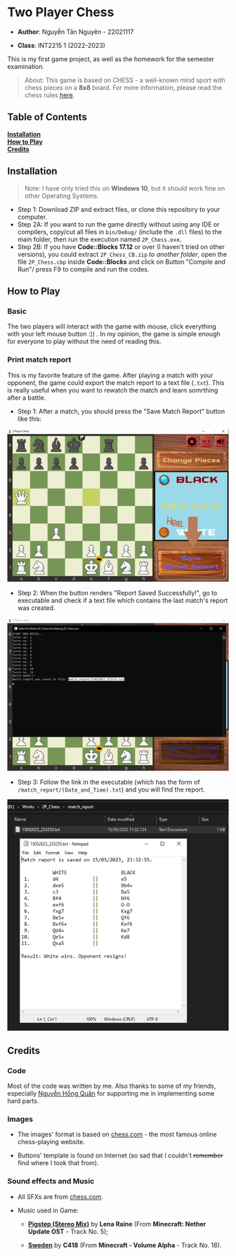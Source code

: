 # Two Player Chess
- **Author**: Nguyễn Tân Nguyên - 22021117

- **Class**: INT2215 1 (2022-2023)

This is my first game project, as well as the homework for the semester examination.

> About: This game is based on CHESS - a well-known mind sport with chess pieces on a **8x8** board. For more information, please read the chess rules [here](https://chess.com/learn-how-to-play-chess).


## Table of Contents
**[Installation](#installation)**  
**[How to Play](#how-to-play)**  
**[Credits](#credits)**


## Installation
> Note: I have only tried this on **Windows 10**, but it should work fine on other Operating Systems.

* Step 1: Download ZIP and extract files, or clone this repository to your computer.
* Step 2A: If you want to run the game directly without using any IDE or compilers, copy/cut all files in `bin/Debug/` (include the `.dll` files) to the main folder, then run the execution named `2P_Chess.exe`.
* Step 2B: If you have **Code::Blocks 17.12** or over (I haven't tried on other versions), you could extract `2P_Chess_CB.zip` *to another folder*, open the file `2P_Chess.cbp` inside **Code::Blocks** and click on Button "Compile and Run"/ press F9 to compile and run the codes.


## How to Play

### Basic
The two players will interact with the game with mouse, click everything with your left mouse button :)) . In my opinion, the game is simple enough for everyone to play without the need of reading this.

### Print match report
This is my favorite feature of the game. After playing a match with your opponent, the game could export the match report to a text file (`.txt`). This is really useful when you want to rewatch the match and learn somrthing after a battle.

* Step 1: After a match, you should press the "Save Match Report" button like this:

![demo1](source/img/demo/demo1.png)

* Step 2: When the button renders "Report Saved Successfully!", go to executable and check if a text file which contains the last match's report was created.

![demo2](source/img/demo/demo2.png)

* Step 3: Follow the link in the executable (which has the form of `/match_report/(Date_and_Time).txt`) and you will find the report.

![demo3](source/img/demo/demo3.png)

## Credits

### Code
Most of the code was written by me. Also thanks to some of my friends, especially [Nguyễn Hồng Quân](https://github.com/quanmcvn) for supporting me in implementing some hard parts.

### Images
* The images' format is based on [chess.com](https://chess.com) - the most famous online chess-playing website.

* Buttons' template is found on Internet (so sad that I couldn't ~~remember~~ find where I took that from).

### Sound effects and Music
* All SFXs are from [chess.com](https://chess.com).

* Music used in Game:

    *  **[Pigstep (Stereo Mix)](https://www.youtube.com/watch?v=BTthtlT80Rc&list=OLAK5uy_luAYVTWsWTSov-rb5Y_Q-5LZDCTPaNKfs&index=5)** by **Lena Raine** (From **Minecraft: Nether Update OST** - Track No. 5);

    * **[Sweden](https://www.youtube.com/watch?v=_3ngiSxVCBs)** by **C418** (From **Minecraft - Volume Alpha** - Track No. 18).